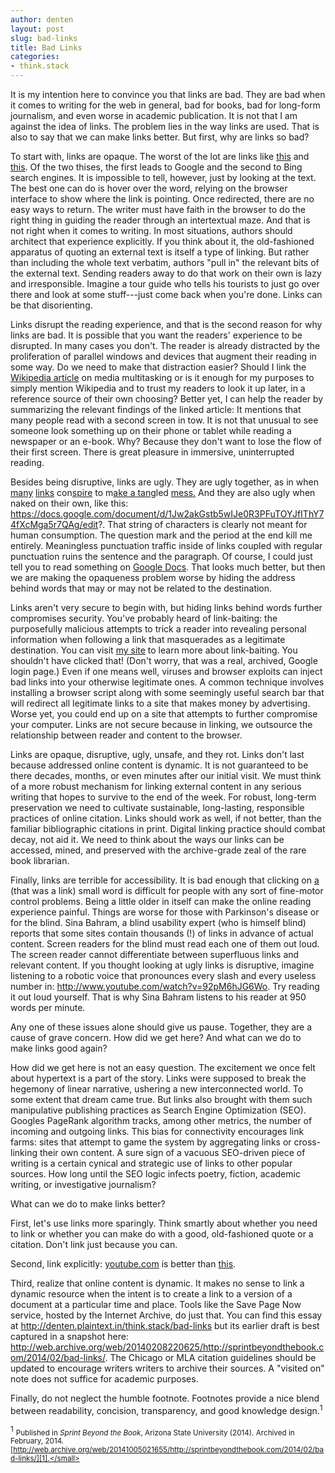 ```yaml
---
author: denten
layout: post
slug: bad-links
title: Bad Links
categories:
- think.stack
---
```


It is my intention here to convince you that links are bad. They are bad when
it comes to writing for the web in general, bad for books, bad for long-form
journalism, and even worse in academic publication. It is not that I am
against the idea of links. The problem lies in the way links are used. That is
also to say that we can make links better. But first, why are links so bad?

To start with, links are opaque. The worst of the lot are links like [this][2]
and [this][3]. Of the two thises, the first leads to Google and the second to
Bing search engines. It is impossible to tell, however, just by looking at the
text. The best one can do is hover over the word, relying on the browser
interface to show where the link is pointing. Once redirected, there are no
easy ways to return. The writer must have faith in the browser to do the right
thing in guiding the reader through an intertextual maze. And that is not
right when it comes to writing. In most situations, authors should architect
that experience explicitly. If you think about it, the old-fashioned apparatus
of quoting an external text is itself a type of linking. But rather than
including the whole text verbatim, authors "pull in" the relevant bits of the
external text. Sending readers away to do that work on their own is lazy and
irresponsible. Imagine a tour guide who tells his tourists to just go over
there and look at some stuff---just come back when you're done. Links can be
that disorienting.

[2]: http://web.archive.org/web/20141005021655/http://www.google.com/
[3]: http://web.archive.org/web/20141005021655/http://www.bing.com/

Links disrupt the reading experience, and that is the second reason for why
links are bad. It is possible that you want the readers' experience to be
disrupted. In many cases you don't. The reader is already distracted by the
proliferation of parallel windows and devices that augment their reading in
some way. Do we need to make that distraction easier? Should I link the
[Wikipedia article][4] on media multitasking or is it enough for my purposes
to simply mention Wikipedia and to trust my readers to look it up later, in a
reference source of their own choosing? Better yet, I can help the reader by
summarizing the relevant findings of the linked article: It mentions that many
people read with a second screen in tow. It is not that unusual to see someone
look something up on their phone or tablet while reading a newspaper or an
e-book. Why? Because they don't want to lose the flow of their first screen.
There is great pleasure in immersive, uninterrupted reading.

[4]: http://web.archive.org/web/20141005021655/http://en.wikipedia.org/wiki/Media_multitasking

Besides being disruptive, links are ugly. They are ugly together, as in when
[many][5] [links][6] con[spire][7] to m[ake a tang][8]led [mess.][9] And they
are also ugly when naked on their own, like this:
https://docs.google.com/document/d/1Jw2akGstb5wIJe0R3PFuTOYJfIThY74fXcMga5r7QAg/edit?.
That string of characters is clearly not meant for human consumption. The
question mark and the period at the end kill me entirely. Meaningless
punctuation traffic inside of links coupled with regular punctuation ruins the
sentence and the paragraph. Of course, I could just tell you to read something
on [Google Docs][10]. That looks much better, but then we are making the
opaqueness problem worse by hiding the address behind words that may or may
not be related to the destination.

[5]: http://web.archive.org/web/20141005021655/http://en.wikipedia.org/wiki/Plural
[6]: http://web.archive.org/web/20141005021655/http://en.wikipedia.org/wiki/Hyperlink
[7]: http://web.archive.org/web/20141022082657/http://en.wikipedia.org/wiki/Spire
[8]: https://www.google.com/search?q=make+a+tang
[9]: http://web.archive.org/web/20141014084805/http://en.wikipedia.org/wiki/Spaghetti
[10]: https://docs.google.com/document/d/1Jw2akGstb5wIJe0R3PFuTOYJfIThY74fXcMga5r7QAg/edit?usp=sharing

Links aren't very secure to begin with, but hiding links behind words further
compromises security. You've probably heard of link-baiting: the purposefully
malicious attempts to trick a reader into revealing personal information when
following a link that masquerades as a legitimate destination. You can visit
[my site][11] to learn more about link-baiting. You shouldn't have clicked
that! (Don't worry, that was a real, archived, Google login page.) Even if one
means well, viruses and browser exploits can inject bad links into your
otherwise legitimate ones. A common technique involves installing a browser
script along with some seemingly useful search bar that will redirect all
legitimate links to a site that makes money by advertising. Worse yet, you
could end up on a site that attempts to further compromise your computer.
Links are not secure because in linking, we outsource the relationship between
reader and content to the browser.

[11]: http://web.archive.org/web/20141005021655/https://accounts.google.com/ServiceLogin?hl=en&continue=https://www.google.com/

Links are opaque, disruptive, ugly, unsafe, and they rot. Links don't last
because addressed online content is dynamic. It is not guaranteed to be there
decades, months, or even minutes after our initial visit. We must think of a
more robust mechanism for linking external content in any serious writing that
hopes to survive to the end of the week. For robust, long-term preservation we
need to cultivate sustainable, long-lasting, responsible practices of online
citation. Links should work as well, if not better, than the familiar
bibliographic citations in print.  Digital linking practice should combat
decay, not aid it. We need to think about the ways our links can be accessed,
mined, and preserved with the archive-grade zeal of the rare book librarian.

Finally, links are terrible for accessibility. It is bad enough that clicking
on [a][12] (that was a link) small word is difficult for people with any sort
of fine-motor control problems. Being a little older in itself can make the
online reading experience painful. Things are worse for those with Parkinson's
disease or for the blind. Sina Bahram, a blind usability expert (who is
himself blind) reports that some sites contain thousands (!) of links in
advance of actual content. Screen readers for the blind must read each one of
them out loud. The screen reader cannot differentiate between superfluous
links and relevant content. If you thought looking at ugly links is
disruptive, imagine listening to a robotic voice that pronounces every slash
and every useless number in: http://www.youtube.com/watch?v=92pM6hJG6Wo. Try
reading it out loud yourself. That is why Sina Bahram listens to his reader at
950 words per minute.

[12]: http://web.archive.org/web/20141005021655/http://www.pointerpointer.com/

Any one of these issues alone should give us pause. Together, they are a cause
of grave concern. How did we get here? And what can we do to make links good
again?

How did we get here is not an easy question. The excitement we once felt about
hypertext is a part of the story. Links were supposed to break the hegemony of
linear narrative, ushering a new interconnected world. To some extent that
dream came true. But links also brought with them such manipulative publishing
practices as Search Engine Optimization (SEO). Googles PageRank algorithm
tracks, among other metrics, the number of incoming and outgoing links. This
bias for connectivity encourages link farms: sites that attempt to game the
system by aggregating links or cross-linking their own content. A sure sign of
a vacuous SEO-driven piece of writing is a certain cynical and strategic use
of links to other popular sources. How long until the SEO logic infects
poetry, fiction, academic writing, or investigative journalism?

What can we do to make links better?

First, let's use links more sparingly.  Think smartly about whether you need
to link or whether you can make do with a good, old-fashioned quote or a
citation. Don't link just because you can.

Second, link explicitly: [youtube.com](youtube.com) is better than [this][14].

Third, realize that online content is dynamic. It makes no sense to link a
dynamic resource when the intent is to create a link to a version of a
document at a particular time and place. Tools like the Save Page Now service,
hosted by the Internet Archive, do just that. You can find this essay at
http://denten.plaintext.in/think.stack/bad-links but its earlier draft is best
captured in a snapshot here:
http://web.archive.org/web/20140208220625/http://sprintbeyondthebook.com/2014/02/bad-links/.
The Chicago or MLA citation guidelines should be updated to encourage writers
writers to archive their sources. A "visited on" note does not suffice for
academic purposes.

Finally, do not neglect the humble footnote. Footnotes provide a nice blend
between readability, concision, transparency, and good knowledge
design.<sup>1</sup>

[13]: http://www.youtube.com/
[14]: http://www.youtube.com/

<sup>1</sup> <small>Published in *Sprint Beyond the Book*, Arizona State University
(2014). Archived in February, 2014.
[http://web.archive.org/web/20141005021655/http://sprintbeyondthebook.com/2014/02/bad-links/][1].</small>

[1]: http://web.archive.org/web/20141005021655/http://sprintbeyondthebook.com/2014/02/bad-links/ 
